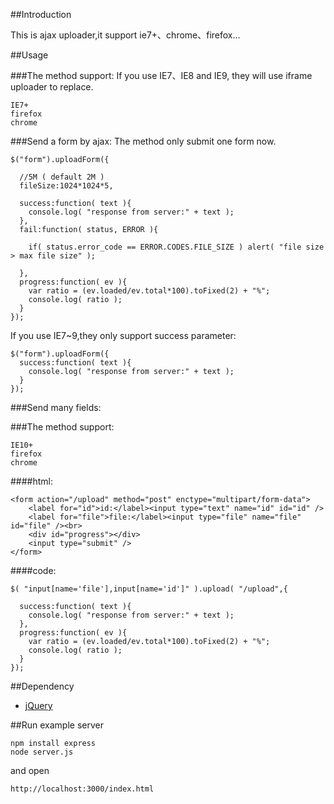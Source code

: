 ##Introduction

This is ajax uploader,it support ie7+、chrome、firefox...

##Usage

###The method support:
If you use IE7、IE8 and IE9, they will use iframe uploader to replace.

	IE7+
	firefox
	chrome

###Send a form by ajax:
The method only submit one form now.


	$("form").uploadForm({

	  //5M ( default 2M )
 	  fileSize:1024*1024*5,

	  success:function( text ){
	    console.log( "response from server:" + text );
	  },
	  fail:function( status, ERROR ){
	
		if( status.error_code == ERROR.CODES.FILE_SIZE ) alert( "file size > max file size" );

	  },
	  progress:function( ev ){
	    var ratio = (ev.loaded/ev.total*100).toFixed(2) + "%";
	    console.log( ratio );
	  }
	});

If you use IE7~9,they only support success parameter:


	$("form").uploadForm({
	  success:function( text ){
	    console.log( "response from server:" + text );
	  }
	});

###Send many fields:

###The method support:

	IE10+
	firefox
	chrome

####html:

    <form action="/upload" method="post" enctype="multipart/form-data">
        <label for="id">id:</label><input type="text" name="id" id="id" />
        <label for="file">file:</label><input type="file" name="file" id="file" /><br>
        <div id="progress"></div>
        <input type="submit" />
    </form>

####code:

	$( "input[name='file'],input[name='id']" ).upload( "/upload",{
	
	  success:function( text ){
	    console.log( "response from server:" + text );
	  },
	  progress:function( ev ){
	    var ratio = (ev.loaded/ev.total*100).toFixed(2) + "%";
	    console.log( ratio );
	  }
	});


##Dependency

* [jQuery](https://github.com/jquery/jquery)


##Run example server

	npm install express
	node server.js

and open

	http://localhost:3000/index.html

